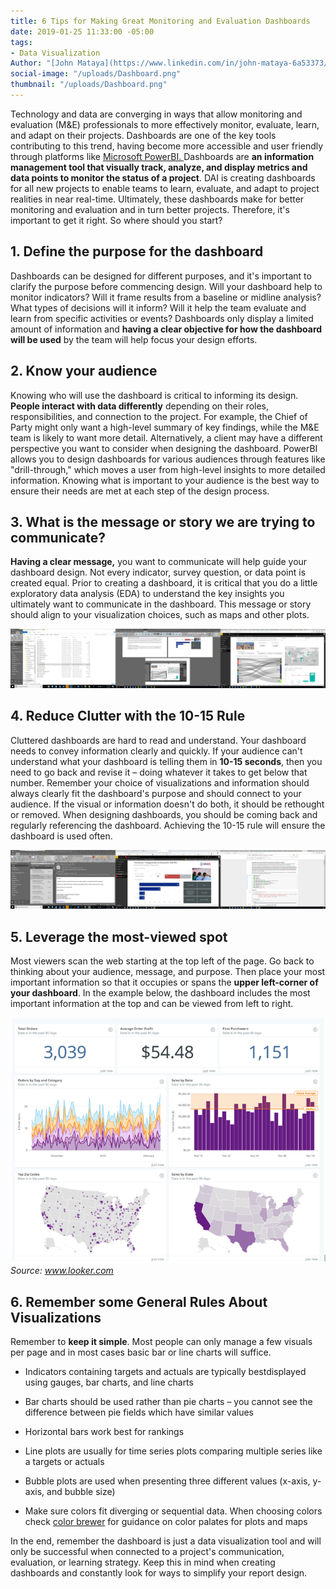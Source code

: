 ```yaml
---
title: 6 Tips for Making Great Monitoring and Evaluation Dashboards
date: 2019-01-25 11:33:00 -05:00
tags:
- Data Visualization
Author: "[John Mataya](https://www.linkedin.com/in/john-mataya-6a53373/)"
social-image: "/uploads/Dashboard.png"
thumbnail: "/uploads/Dashboard.png"
---
```


Technology and data are converging in ways that allow monitoring and evaluation (M&E) professionals to more effectively monitor, evaluate, learn, and adapt on their projects. Dashboards are one of the key tools contributing to this trend, having become more accessible and user friendly through platforms like [Microsoft PowerBI. ](https://powerbi.microsoft.com/en-us/get-started/?&OCID=AID719832_SEM_bHb24t0B&lnkd=Google_PowerBI_Brand&gclid=Cj0KCQjw08XeBRC0ARIsAP_gaQBWS9woBxKkiDNWqYJ1QffUY7fpDoUDQTRkOS4N15amKTJGVg8EmGMaAkDrEALw_wcB)Dashboards are **an information management tool that visually track, analyze, and display metrics and data points to monitor the status of a project**. DAI is creating dashboards for all new projects to enable teams to learn, evaluate, and adapt to project realities in near real-time. Ultimately, these dashboards make for better monitoring and evaluation and in turn better projects. Therefore, it's important to get it right. So where should you start?

## 1. Define the purpose for the dashboard
Dashboards can be designed for different purposes, and it's important to clarify the purpose before commencing design. Will your dashboard help to monitor indicators? Will it frame results from a baseline or midline analysis? What types of decisions will it inform? Will it help the team evaluate and learn from specific activities or events? Dashboards only display a limited amount of information and **having a clear objective for how the dashboard will be used** by the team will help focus your design efforts.

## 2. Know your audience
Knowing who will use the dashboard is critical to informing its design. **People interact with data differently** depending on their roles, responsibilities, and connection to the project. For example, the Chief of Party might only want a high-level summary of key findings, while the M&E team is likely to want more detail. Alternatively, a client may have a different perspective you want to consider when designing the dashboard. PowerBI allows you to design dashboards for various audiences through features like "drill-through," which moves a user from high-level insights to more detailed information. Knowing what is important to your audience is the best way to ensure their needs are met at each step of the design process.

## 3. What is the message or story we are trying to communicate?
**Having a clear message,** you want to communicate will help guide your dashboard design. Not every indicator, survey question, or data point is created equal. Prior to creating a dashboard, it is critical that you do a little exploratory data analysis (EDA) to understand the key insights you ultimately want to communicate in the dashboard. This message or story should align to your visualization choices, such as maps and other plots.

![Dashboard.png](/uploads/Dashboard.png)

## 4. Reduce Clutter with the 10-15 Rule
Cluttered dashboards are hard to read and understand.  Your dashboard needs to convey information clearly and quickly.  If your audience can't understand what your dashboard is telling them in **10-15 seconds**, then you need to go back and revise it – doing whatever it takes to get below that number.  Remember your choice of visualizations and information should always clearly fit the dashboard's purpose and should connect to your audience.  If the visual or information doesn't do both, it should be rethought or removed.  When designing dashboards, you should be coming back and regularly referencing the dashboard.  Achieving the 10-15 rule will ensure the dashboard is used often.

![Dash1.png](/uploads/Dash1.png)

## 5. Leverage the most-viewed spot
Most viewers scan the web starting at the top left of the page.  Go back to thinking about your audience, message, and purpose. Then place your most important information so that it occupies or spans the **upper left-corner of your dashboard**.  In the example below, the dashboard includes the most important information at the top and can be viewed from left to right.

![dash2-d160cb.PNG](/uploads/dash2-d160cb.PNG)
*Source: www.looker.com*

## 6. Remember some General Rules About Visualizations

Remember to **keep it simple**. Most people can only manage a few visuals per page and in most cases basic bar or line charts will suffice.

* ​Indicators containing targets and actuals are typically best ​displayed using gauges, bar charts, and line charts

* Bar charts should be used rather than pie charts – you cannot see the difference between pie fields which have similar values

* Horizontal bars work best for rankings

* Line plots are usually for time series plots comparing multiple series like a targets or actuals

* Bubble plots are used when presenting three different values (x-axis, y-axis, and bubble size)

* Make sure colors fit diverging or sequential data. When choosing colors check [color brewer](http://colorbrewer2.org/) for guidance on color palates for plots and maps

In the end, remember the dashboard is just a data visualization tool and will only be successful when connected to a project's communication, evaluation, or learning strategy. Keep this in mind when creating dashboards and constantly look for ways to simplify your report design. ​